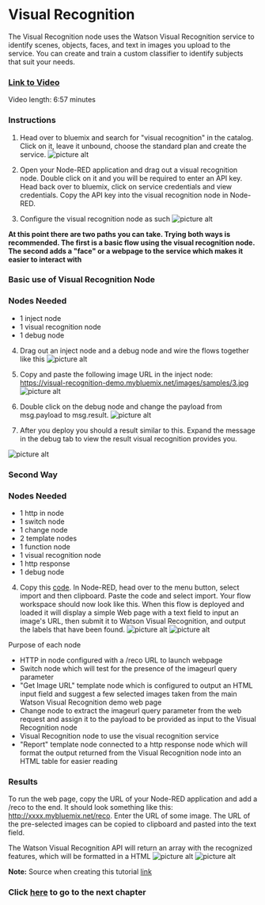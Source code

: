 # Visual Recognition

The Visual Recognition node uses the Watson Visual Recognition service to identify scenes, objects, faces, and text in images you upload to the service. You can create and train a custom classifier to identify subjects that suit your needs.

### [Link to Video](https://youtu.be/9NoxljNbovM)

Video length: 6:57 minutes

### Instructions

1. Head over to bluemix and search for "visual recognition" in the catalog. Click on it, leave it unbound, choose the standard plan and create the service. 
![picture alt](../Chapter%205%20-%20Watson%20%26%20Cognitive%20API%20Nodes/Visual%20Recognition/images/Service.png "Service")

2. Open your Node-RED application and drag out a visual recognition node. Double click on it and you will be required to enter an API key. Head back over to bluemix, click on service credentials and view credentials. Copy the API key into the visual recognition node in Node-RED.

3. Configure the visual recognition node as such 
![picture alt](../Chapter%205%20-%20Watson%20%26%20Cognitive%20API%20Nodes/Visual%20Recognition/images/VR%20Config.png "Config")

**At this point there are two paths you can take. Trying both ways is recommended. The first is a basic flow using the visual recognition node. The second adds a "face" or a webpage to the service which makes it easier to interact with**

### Basic use of Visual Recognition Node
### Nodes Needed

* 1 inject node
* 1 visual recognition node
* 1 debug node

4. Drag out an inject node and a debug node and wire the flows together like this 
![picture alt](../Chapter%205%20-%20Watson%20%26%20Cognitive%20API%20Nodes/Visual%20Recognition/images/Basic%20Flow.png "BFlow")

5. Copy and paste the following image URL in the inject node: https://visual-recognition-demo.mybluemix.net/images/samples/3.jpg
![picture alt](../Chapter%205%20-%20Watson%20%26%20Cognitive%20API%20Nodes/Visual%20Recognition/images/Inject%20Config.png "Inject")

6. Double click on the debug node and change the payload from msg.payload to msg.result.
![picture alt](../Chapter%205%20-%20Watson%20%26%20Cognitive%20API%20Nodes/Visual%20Recognition/images/Debug%20Config.png "Debug Config")

7. After you deploy you should a result similar to this. Expand the message in the debug tab to view the result visual recognition provides you.


![picture alt](../Chapter%205%20-%20Watson%20%26%20Cognitive%20API%20Nodes/Visual%20Recognition/images/Result.png "Result")

### Second Way
### Nodes Needed

* 1 http in node
* 1 switch node
* 1 change node
* 2 template nodes
* 1 function node
* 1 visual recognition node
* 1 http response
* 1 debug node

4. Copy this [code](https://raw.github.ibm.com/L-Gamerman/NodeRedEducation/master/Chapter%205%20-%20Watson%20%26%20Cognitive%20API%20Nodes/Visual%20Recognition/Web%20Page%20Flow.json?token=AAGE93dNW3YPw6m8zRz04gAg6lXTBhHBks5ZizaIwA%3D%3D). In Node-RED, head over to the menu button, select import and then clipboard. Paste the code and select import. Your flow workspace should now look like this. When this flow is deployed and loaded it will display a simple Web page with a text field to input an image's URL, then submit it to Watson Visual Recognition, and output the labels that have been found.
![picture alt](../Chapter%205%20-%20Watson%20%26%20Cognitive%20API%20Nodes/Visual%20Recognition/images/Import%20Code.png "Import")
![picture alt](../Chapter%205%20-%20Watson%20%26%20Cognitive%20API%20Nodes/Visual%20Recognition/images/Webpage%20Flow.png "WP Flow")

Purpose of each node
* HTTP in node configured with a /reco URL to launch webpage
* Switch node which will test for the presence of the imageurl query parameter
* "Get Image URL" template node which is configured to output an HTML input field and suggest a few selected images taken from the main Watson Visual Recognition demo web page
* Change node to extract the imageurl query parameter from the web request and assign it to the payload to be provided as input to the Visual Recognition node
* Visual Recognition node to use the visual recognition service
* "Report" template node connected to a http response node which will format the output returned from the Visual Recognition node into an HTML table for easier reading

### Results

To run the web page, copy the URL of your Node-RED application and add a /reco to the end. It should look something like this: http://xxxx.mybluemix.net/reco. Enter the URL of some image. The URL of the pre-selected images can be copied to clipboard and pasted into the text field.

The Watson Visual Recognition API will return an array with the recognized features, which will be formatted in a HTML 
![picture alt](../Chapter%205%20-%20Watson%20%26%20Cognitive%20API%20Nodes/Visual%20Recognition/images/Webpage%20Home.png "WP Home")
![picture alt](../Chapter%205%20-%20Watson%20%26%20Cognitive%20API%20Nodes/Visual%20Recognition/images/Webpage%20Output.png "WP Output")

**Note:** Source when creating this tutorial [link](https://github.com/watson-developer-cloud/node-red-labs/tree/master/basic_examples/visual_recognition) 


### Click [here](../Chapter%206%20-%20Databases) to go to the next chapter
